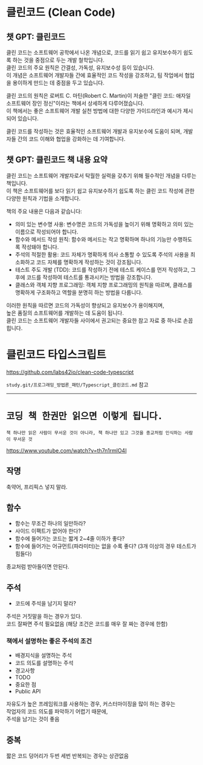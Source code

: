 # 클린코드 (Clean Code)

## 챗 GPT: 클린코드

클린 코드는 소프트웨어 공학에서 나온 개념으로, 코드를 읽기 쉽고 유지보수하기 쉽도록 하는 것을 중점으로 두는 개발 철학입니다.  
클린 코드의 주요 원칙은 간결성, 가독성, 유지보수성 등이 있습니다.  
이 개념은 소프트웨어 개발자들 간에 효율적인 코드 작성을 강조하고, 팀 작업에서 협업을 용이하게 만드는 데 중점을 두고 있습니다.

클린 코드의 원칙은 로버트 C. 마틴(Robert C. Martin)이 저술한 "클린 코드: 애자일 소프트웨어 장인 정신"이라는 책에서 상세하게 다루어졌습니다.  
이 책에서는 좋은 소프트웨어 개발 실천 방법에 대한 다양한 가이드라인과 예시가 제시되어 있습니다.

클린 코드를 작성하는 것은 효율적인 소프트웨어 개발과 유지보수에 도움이 되며, 개발자들 간의 코드 이해와 협업을 강화하는 데 기여합니다.

## 챗 GPT: 클린코드 책 내용 요약

클린 코드는 소프트웨어 개발자로서 탁월한 실력을 갖추기 위해 필수적인 개념을 다루는 책입니다.  
이 책은 소프트웨어를 보다 읽기 쉽고 유지보수하기 쉽도록 하는 클린 코드 작성에 관한 다양한 원칙과 기법을 소개합니다.

책의 주요 내용은 다음과 같습니다:

- 의미 있는 변수명 사용: 변수명은 코드의 가독성을 높이기 위해 명확하고 의미 있는 이름으로 작성되어야 합니다.
- 함수와 메서드 작성 원칙: 함수와 메서드는 작고 명확하며 하나의 기능만 수행하도록 작성돼야 합니다.
- 주석의 적절한 활용: 코드 자체가 명확하게 의사 소통할 수 있도록 주석의 사용을 최소화하고 코드 자체를 명확하게 작성하는 것이 강조됩니다.
- 테스트 주도 개발 (TDD): 코드를 작성하기 전에 테스트 케이스를 먼저 작성하고, 그 후에 코드를 작성하여 테스트를 통과시키는 방법을 강조합니다.
- 클래스와 객체 지향 프로그래밍: 객체 지향 프로그래밍의 원칙을 따르며, 클래스를 명확하게 구조화하고 역할을 분명히 하는 방법을 다룹니다.

이러한 원칙을 따르면 코드의 가독성이 향상되고 유지보수가 용이해지며,  
높은 품질의 소프트웨어를 개발하는 데 도움이 됩니다.  
클린 코드는 소프트웨어 개발자들 사이에서 권고되는 중요한 참고 자료 중 하나로 손꼽힙니다.

# 클린코드 타입스크립트

https://github.com/labs42io/clean-code-typescript

`study.git/프로그래밍_방법론_패턴/Typescript_클린코드.md` 참고

---

# `코딩 책 한권만 읽으면 이렇게 됩니다.`

`책 하나만 읽은 사람이 무서운 것이 아니라, 책 하나만 있고 그것을 종교처럼 인식하는 사람이 무서운 것`

https://www.youtube.com/watch?v=th7n1rmlO4I

## 작명

축약어, 프리픽스 넣지 말라.

## 함수

- 함수는 무조건 하나의 일만하라?
- 사이드 이팩트가 없어야 한다?
- 함수에 들어가는 코드는 짧게 2~4줄 이하가 좋다?
- 함수에 들어가는 어규먼트(파라미터)는 없을 수록 좋다? (3개 이상의 경우 테스트가 힘들다)

종교처럼 받아들이면 안된다.

## 주석

- 코드에 주석을 남기지 말라?

주석은 거짓말을 하는 경우가 있다.  
코드 잘짜면 주석 필요없음 (해당 조건은 코드를 매우 잘 짜는 경우에 한함)

### 책에서 설명하는 좋은 주석의 조건

- 배경지식을 설명하는 주석
- 코드 의도를 설명하는 주석
- 경고사항
- TODO
- 중요한 점
- Public API

자유도가 높은 프레임워크를 사용하는 경우, 커스터마이징을 많이 하는 경우는  
작업자의 코드 의도를 파악하기 어렵기 때문에,  
주석을 남기는 것이 좋음

## 중복

짧은 코드 덩어리가 두번 세번 반복되는 경우는 상관없음
